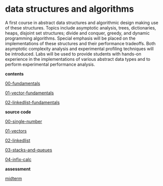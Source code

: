# data structures and algorithms

A first course in abstract data structures and algorithmic design making use of these structures. Topics include asymptotic analysis, trees, dictionaries, heaps, disjoint set structures; divide and conquer, greedy, and dynamic programming algorithms. Special emphasis will be placed on the implementations of these structures and their performance tradeoffs. Both asymptotic complexity analysis and experimental profiling techniques will be introduced. Labs will be used to provide students with hands-on experience in the implementations of various abstract data types and to perform experimental performance analysis.

**contents**

[00-fundamentals](./00-fundamentals/)

[01-vector-fundamentals](./01-vectors/)

[02-linkedlist-fundamentals](./02-linked-list/)

**source code**

[00-single-number](./src/00-single-number/)

[01-vectors](./src/01-vectors/)

[02-linkedlist](./src/02-linkedlist/)

[03-stacks-and-queues](./src/03-stack-and-queue/)

[04-infix-calc](./src/04-hash-table/)

**assessment**

[midterm](./other/)
